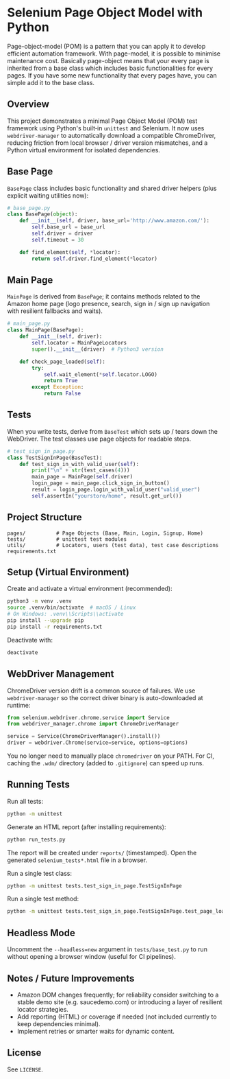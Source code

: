 
# Selenium Page Object Model with Python

Page-object-model (POM) is a pattern that you can apply it to develop efficient automation framework. With page-model, it is possible to minimise maintenance cost. Basically page-object means that your every page is inherited from a base class which includes basic functionalities for every pages. If you have some new functionality that every pages have, you can simple add it to the base class.

## Overview

This project demonstrates a minimal Page Object Model (POM) test framework using Python's built‑in `unittest` and Selenium. It now uses `webdriver-manager` to automatically download a compatible ChromeDriver, reducing friction from local browser / driver version mismatches, and a Python virtual environment for isolated dependencies.

## Base Page

`BasePage` class includes basic functionality and shared driver helpers (plus explicit waiting utilities now):
```python
# base_page.py
class BasePage(object):
    def __init__(self, driver, base_url='http://www.amazon.com/'):
        self.base_url = base_url
        self.driver = driver
        self.timeout = 30

    def find_element(self, *locator):
        return self.driver.find_element(*locator)
```

## Main Page

`MainPage` is derived from `BasePage`; it contains methods related to the Amazon home page (logo presence, search, sign in / sign up navigation with resilient fallbacks and waits).
```python
# main_page.py
class MainPage(BasePage):
    def __init__(self, driver):
        self.locator = MainPageLocators
        super().__init__(driver)  # Python3 version

    def check_page_loaded(self):
        try:
            self.wait_element(*self.locator.LOGO)
            return True
        except Exception:
            return False
```

## Tests

When you write tests, derive from `BaseTest` which sets up / tears down the WebDriver. The test classes use page objects for readable steps.
```python
# test_sign_in_page.py
class TestSignInPage(BaseTest):
    def test_sign_in_with_valid_user(self):
        print("\n" + str(test_cases(4)))
        main_page = MainPage(self.driver)
        login_page = main_page.click_sign_in_button()
        result = login_page.login_with_valid_user("valid_user")
        self.assertIn("yourstore/home", result.get_url())
```

## Project Structure

```
pages/          # Page Objects (Base, Main, Login, Signup, Home)
tests/          # unittest test modules
utils/          # Locators, users (test data), test case descriptions
requirements.txt
```

## Setup (Virtual Environment)

Create and activate a virtual environment (recommended):

```bash
python3 -m venv .venv
source .venv/bin/activate  # macOS / Linux
# On Windows: .venv\\Scripts\\activate
pip install --upgrade pip
pip install -r requirements.txt
```

Deactivate with:

```bash
deactivate
```

## WebDriver Management

ChromeDriver version drift is a common source of failures. We use `webdriver-manager` so the correct driver binary is auto-downloaded at runtime:

```python
from selenium.webdriver.chrome.service import Service
from webdriver_manager.chrome import ChromeDriverManager

service = Service(ChromeDriverManager().install())
driver = webdriver.Chrome(service=service, options=options)
```

You no longer need to manually place `chromedriver` on your PATH. For CI, caching the `.wdm/` directory (added to `.gitignore`) can speed up runs.

## Running Tests

Run all tests:
```bash
python -m unittest
```

Generate an HTML report (after installing requirements):
```bash
python run_tests.py
```
The report will be created under `reports/` (timestamped). Open the generated `selenium_tests*.html` file in a browser.

Run a single test class:
```bash
python -m unittest tests.test_sign_in_page.TestSignInPage
```

Run a single test method:
```bash
python -m unittest tests.test_sign_in_page.TestSignInPage.test_page_load
```

## Headless Mode

Uncomment the `--headless=new` argument in `tests/base_test.py` to run without opening a browser window (useful for CI pipelines).

## Notes / Future Improvements

- Amazon DOM changes frequently; for reliability consider switching to a stable demo site (e.g. saucedemo.com) or introducing a layer of resilient locator strategies.
- Add reporting (HTML) or coverage if needed (not included currently to keep dependencies minimal).
- Implement retries or smarter waits for dynamic content.

## License

See `LICENSE`.
